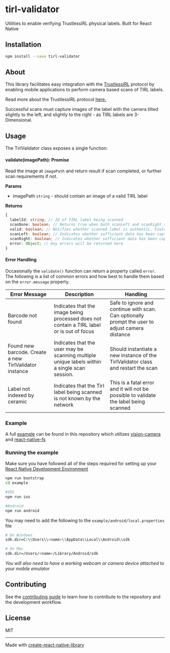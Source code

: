# tirl-validator

Utilities to enable verifying TrustlessIRL physical labels. Built for React Native

## Installation

```sh
npm install --save tirl-validator
```

## About

This library facilitates easy integration with the [TrustlessIRL](https://tirl.xyz) protocol by enabling mobile applications to perform camera based scans of TIRL labels.

Read more about the TrustlessIRL protocol [here.](https://docs.tirl.xyz)

Successful scans must capture images of the label with the camera tilted slightly to the left, and slightly to the right - as TIRL labels are 3-Dimensional.

## Usage

The TirlValidator class exposes a single function:

#### validate(imagePath): Promise<scanResult>

Read the image at `imagePath` and return result if scan completed, or further scan requirements if not.

**Params**

- imagePath `string` - should contain an image of a valid TIRL label

**Returns**

```ts
{
  labelId: string; // ID of TIRL label being scanned
  scanDone: boolean; // Returns true when both scanLeft and scanRight are true. Indicates scanning has completed.
  valid: boolean; // Notifies whether scanned label is authentic. Field is set only when scanDone === true
  scanLeft: boolean; // Indicates whether sufficient data has been captured with the camera tilted left.
  scanRight: boolean; // Indicates whether sufficient data has been captured with the camera tilted right.
  error: Object; // Any errors will be returned here
}
```

#### Error Handling

Occasionally the `validate()` function can return a property called `error`. The following is a list of common errors and how best to handle them based on the `error.message` property.

| Error Message                                          | Description                                                                                  | Handling                                                                                        |
| ------------------------------------------------------ | -------------------------------------------------------------------------------------------- | ----------------------------------------------------------------------------------------------- |
| Barcode not found                                      | Indicates that the image being processed does not contain a TIRL label or is out of focus    | Safe to ignore and continue with scan. Can optionally prompt the user to adjust camera distance |
| Found new barcode. Create a new TirlValidator instance | Indicates that the user may be scanning multiple unique labels within a single scan session. | Should instantiate a new instance of the TirlValidator class and restart the scan               |
| Label not indexed by ceramic                           | Indicates that the Tirl label being scanned is not known by the network                      | This is a fatal error and it will not be possible to validate the label being scanned           |

### Example

A full [example](https://github.com/ZKLadder/tirl-validator/blob/main/example/src/App.tsx) can be found in this repository which utilizes [vision-camera](https://github.com/mrousavy/react-native-vision-camera) and [react-native-fs](https://github.com/itinance/react-native-fs)

### Running the example

Make sure you have followed all of the steps required for setting up your [React Native Development Environment](https://reactnative.dev/docs/environment-setup)

```sh
npm run bootstrap
cd example

#IOS
npm run ios

#Android
npm run android
```

You may need to add the following to the `example/android/local.properties` file

```sh
# On Windows
sdk.dir=C:\\Users\\<name>\\AppData\\Local\\Android\\sdk

# On Mac
sdk.dir=/Users/<name>/Library/Android/sdk
```

_You will also need to have a working webcam or camera device attached to your mobile emulator_

## Contributing

See the [contributing guide](CONTRIBUTING.md) to learn how to contribute to the repository and the development workflow.

## License

MIT

---

Made with [create-react-native-library](https://github.com/callstack/react-native-builder-bob)
